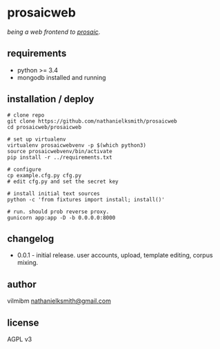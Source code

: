 # prosaicweb

_being a web frontend to [prosaic](https://github.com/nathanielksmith/prosaic)_.

## requirements

* python >= 3.4
* mongodb installed and running

## installation / deploy

    # clone repo
    git clone https://github.com/nathanielksmith/prosaicweb
    cd prosaicweb/prosaicweb

    # set up virtualenv
    virtualenv prosaicwebvenv -p $(which python3)
    source prosaicwebvenv/bin/activate
    pip install -r ../requirements.txt

    # configure
    cp example.cfg.py cfg.py
    # edit cfg.py and set the secret key

    # install initial text sources
    python -c 'from fixtures import install; install()'

    # run. should prob reverse proxy.
    gunicorn app:app -D -b 0.0.0.0:8000

## changelog

* 0.0.1 - initial release. user accounts, upload, template editing, corpus mixing.

## author

vilmibm <nathanielksmith@gmail.com>

## license

AGPL v3
